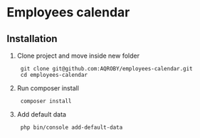 # Employees calendar

## Installation
1. Clone project and move inside new folder
        
        git clone git@github.com:AQROBY/employees-calendar.git
        cd employees-calendar
        
2. Run composer install

        composer install
        
3. Add default data

        php bin/console add-default-data


        
